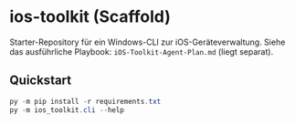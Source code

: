 # ios-toolkit (Scaffold)

Starter-Repository für ein Windows-CLI zur iOS-Geräteverwaltung.
Siehe das ausführliche Playbook: `iOS-Toolkit-Agent-Plan.md` (liegt separat).

## Quickstart
```powershell
py -m pip install -r requirements.txt
py -m ios_toolkit.cli --help
```
